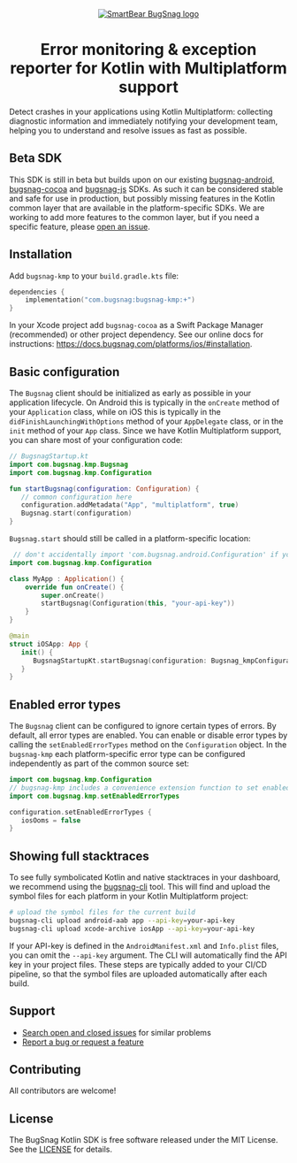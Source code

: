 <div align="center">
  <a href="https://www.bugsnag.com/platforms/">
    <picture>
      <source media="(prefers-color-scheme: dark)" srcset="https://assets.smartbear.com/m/3dab7e6cf880aa2b/original/BugSnag-Repository-Header-Dark.svg">
      <img alt="SmartBear BugSnag logo" src="https://assets.smartbear.com/m/3945e02cdc983893/original/BugSnag-Repository-Header-Light.svg">
    </picture>
  </a>
  <h1>Error monitoring &amp; exception reporter for Kotlin with Multiplatform support</h1>
</div>

Detect crashes in your applications using Kotlin Multiplatform: collecting diagnostic information and immediately notifying your development team, helping you to understand and resolve issues as fast as possible.

## Beta SDK

This SDK is still in beta but builds upon on our existing [bugsnag-android](https://github.com/bugsnag/bugsnag-android/), [bugsnag-cocoa](https://github.com/bugsnag/bugsnag-cocoa) and [bugsnag-js](https://github.com/bugsnag/bugsnag-js) SDKs. As such it can be considered stable and safe for use in production, but possibly missing features in the Kotlin common layer that are available in the platform-specific SDKs. We are working to add more features to the common layer, but if you need a specific feature, please [open an issue](https://github.com/bugsnag/bugsnag-kotlin-multiplatform/issues/new?template=feature_request.md).

## Installation

Add `bugsnag-kmp` to your `build.gradle.kts` file:
```kotlin
dependencies {
    implementation("com.bugsnag:bugsnag-kmp:+")
}
```

In your Xcode project add `bugsnag-cocoa` as a Swift Package Manager (recommended) or other project dependency. See our online docs for instructions: https://docs.bugsnag.com/platforms/ios/#installation.

## Basic configuration

The `Bugsnag` client should be initialized as early as possible in your application lifecycle. On Android this is typically in the `onCreate` method of your `Application` class, while on iOS this is typically in the `didFinishLaunchingWithOptions` method of your `AppDelegate` class, or in the `init` method of your `App` class. Since we have Kotlin Multiplatform support, you can share most of your configuration code:

```kotlin
// BugsnagStartup.kt
import com.bugsnag.kmp.Bugsnag
import com.bugsnag.kmp.Configuration

fun startBugsnag(configuration: Configuration) {
   // common configuration here
   configuration.addMetadata("App", "multiplatform", true)
   Bugsnag.start(configuration)
}
```

`Bugsnag.start` should still be called in a platform-specific location:

```kotlin
 // don't accidentally import 'com.bugsnag.android.Configuration' if you want common configuration
import com.bugsnag.kmp.Configuration

class MyApp : Application() {
    override fun onCreate() {
        super.onCreate()
        startBugsnag(Configuration(this, "your-api-key"))
    }
}
```

```swift
@main
struct iOSApp: App {
   init() {
      BugsnagStartupKt.startBugsnag(configuration: Bugsnag_kmpConfiguration(apiKey: "your-api-key"))
   }
}
```

## Enabled error types

The `Bugsnag` client can be configured to ignore certain types of errors. By default, all error types are enabled. You can enable or disable error types by calling the `setEnabledErrorTypes` method on the `Configuration` object.
In the `bugsnag-kmp` each platform-specific error type can be configured independently as part of the common source set:

```kotlin
import com.bugsnag.kmp.Configuration
// bugsnag-kmp includes a convenience extension function to set enabled error types in a lambda
import com.bugsnag.kmp.setEnabledErrorTypes

configuration.setEnabledErrorTypes {
   iosOoms = false
}
```

## Showing full stacktraces

To see fully symbolicated Kotlin and native stacktraces in your dashboard, we recommend using the [bugsnag-cli](https://docs.bugsnag.com/platforms/android/cli/) tool. This will find and upload the symbol files for each platform in your Kotlin Multiplatform project:

```bash
# upload the symbol files for the current build
bugsnag-cli upload android-aab app --api-key=your-api-key
bugsnag-cli upload xcode-archive iosApp --api-key=your-api-key 
```

If your API-key is defined in the `AndroidManifest.xml` and `Info.plist` files, you can omit the `--api-key` argument. The CLI will automatically find the API key in your project files. These steps are typically added to your CI/CD pipeline, so that the symbol files are uploaded automatically after each build.
## Support

* [Search open and closed issues](https://github.com/bugsnag/bugsnag-kmp/issues?utf8=✓&q=is%3Aissue) for similar problems
* [Report a bug or request a feature](https://github.com/bugsnag/bugsnag-kmp/issues/new)

## Contributing

All contributors are welcome!

## License

The BugSnag Kotlin SDK is free software released under the MIT License. See the [LICENSE](https://github.com/bugsnag/bugsnag-kmp/blob/main/LICENSE) for details.
